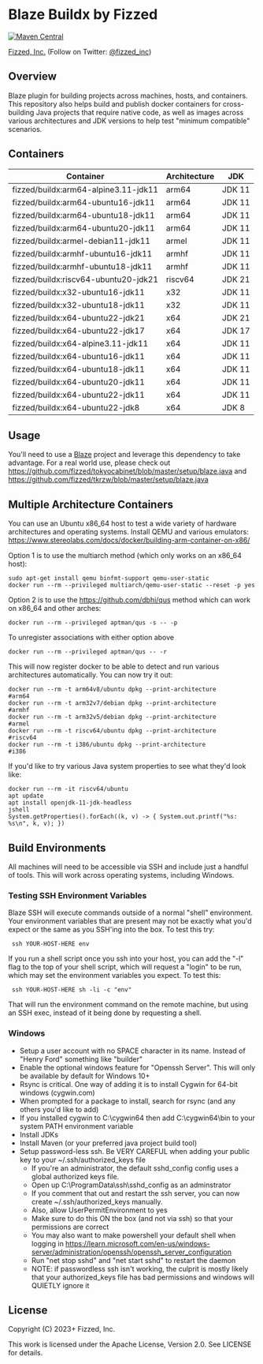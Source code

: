 # Blaze Buildx by Fizzed

[![Maven Central](https://img.shields.io/maven-central/v/com.fizzed/blaze-buildx?color=blue&style=flat-square)](https://mvnrepository.com/artifact/com.fizzed/blaze-buildx)

[Fizzed, Inc.](http://fizzed.com) (Follow on Twitter: [@fizzed_inc](http://twitter.com/fizzed_inc))

## Overview

Blaze plugin for building projects across machines, hosts, and containers.  This repository also helps build and publish
docker containers for cross-building Java projects that require native code, as well as images across various architectures
and JDK versions to help test "minimum compatible" scenarios.

## Containers

| Container | Architecture | JDK |
| --------- | ------------ | --- |
| fizzed/buildx:arm64-alpine3.11-jdk11 | arm64 | JDK 11 |
| fizzed/buildx:arm64-ubuntu16-jdk11 | arm64 | JDK 11 |
| fizzed/buildx:arm64-ubuntu18-jdk11 | arm64 | JDK 11 |
| fizzed/buildx:arm64-ubuntu20-jdk11 | arm64 | JDK 11 |
| fizzed/buildx:armel-debian11-jdk11 | armel | JDK 11 |
| fizzed/buildx:armhf-ubuntu16-jdk11 | armhf | JDK 11 |
| fizzed/buildx:armhf-ubuntu18-jdk11 | armhf | JDK 11 |
| fizzed/buildx:riscv64-ubuntu20-jdk21 | riscv64 | JDK 21 |
| fizzed/buildx:x32-ubuntu16-jdk11 | x32 | JDK 11 |
| fizzed/buildx:x32-ubuntu18-jdk11 | x32 | JDK 11 |
| fizzed/buildx:x64-ubuntu22-jdk21 | x64 | JDK 21 |
| fizzed/buildx:x64-ubuntu22-jdk17 | x64 | JDK 17 |
| fizzed/buildx:x64-alpine3.11-jdk11 | x64 | JDK 11 |
| fizzed/buildx:x64-ubuntu16-jdk11 | x64 | JDK 11 |
| fizzed/buildx:x64-ubuntu18-jdk11 | x64 | JDK 11 |
| fizzed/buildx:x64-ubuntu20-jdk11 | x64 | JDK 11 |
| fizzed/buildx:x64-ubuntu22-jdk11 | x64 | JDK 11 |
| fizzed/buildx:x64-ubuntu22-jdk8 | x64 | JDK 8 |

## Usage

You'll need to use a [Blaze](https://github.com/fizzed/blaze) project and leverage this dependency to take advantage.
For a real world use, please check out https://github.com/fizzed/tokyocabinet/blob/master/setup/blaze.java and
https://github.com/fizzed/tkrzw/blob/master/setup/blaze.java

## Multiple Architecture Containers

You can use an Ubuntu x86_64 host to test a wide variety of hardware architectures and operating systems.
Install QEMU and various emulators: https://www.stereolabs.com/docs/docker/building-arm-container-on-x86/

Option 1 is to use the multiarch method (which only works on an x86_64 host):

    sudo apt-get install qemu binfmt-support qemu-user-static
    docker run --rm --privileged multiarch/qemu-user-static --reset -p yes

Option 2 is to use the https://github.com/dbhi/qus method which can work on x86_64 and other arches:

    docker run --rm --privileged aptman/qus -s -- -p 

To unregister associations with either option above

    docker run --rm --privileged aptman/qus -- -r

This will now register docker to be able to detect and run various architectures automatically. You can now try it out:

    docker run --rm -t arm64v8/ubuntu dpkg --print-architecture       #arm64
    docker run --rm -t arm32v7/debian dpkg --print-architecture       #armhf
    docker run --rm -t arm32v5/debian dpkg --print-architecture       #armel
    docker run --rm -t riscv64/ubuntu dpkg --print-architecture       #riscv64
    docker run --rm -t i386/ubuntu dpkg --print-architecture          #i386

If you'd like to try various Java system properties to see what they'd look like:

    docker run --rm -it riscv64/ubuntu
    apt update
    apt install openjdk-11-jdk-headless
    jshell
    System.getProperties().forEach((k, v) -> { System.out.printf("%s: %s\n", k, v); })

## Build Environments

All machines will need to be accessible via SSH and include just a handful of tools. This will work across operating
systems, including Windows.

### Testing SSH Environment Variables

Blaze SSH will execute commands outside of a normal "shell" environment. Your environment variables that are present
may not be exactly what you'd expect or the same as you SSH'ing into the box.  To test this try:

     ssh YOUR-HOST-HERE env

If you run a shell script once you ssh into your host, you can add the "-l" flag to the top of your shell script, which
will request a "login" to be run, which may set the environment variables you expect. To test this:

     ssh YOUR-HOST-HERE sh -li -c "env"

That will run the environment command on the remote machine, but using an SSH exec, instead of it being done by 
requesting a shell.

### Windows

 - Setup a user account with no SPACE character in its name. Instead of "Henry Ford" something like "builder"
 - Enable the optional windows feature for "Openssh Server". This will only be available by default for Windows 10+
 - Rsync is critical. One way of adding it is to install Cygwin for 64-bit windows (cygwin.com)
 - When prompted for a package to install, search for rsync (and any others you'd like to add)
 - If you installed cygwin to C:\cygwin64 then add C:\cygwin64\bin to your system PATH environment variable
 - Install JDKs
 - Install Maven (or your preferred java project build tool)
 - Setup password-less ssh. Be VERY CAREFUL when adding your public key to your ~/.ssh/authorized_keys file
   - If you're an administrator, the default sshd_config config uses a global authorized keys file.
   - Open up C:\ProgramData\ssh\sshd_config as an adminstrator
   - If you comment that out and restart the ssh server, you can now create ~/.ssh/authorized_keys manually.
   - Also, allow UserPermitEnvironment to yes
   - Make sure to do this ON the box (and not via ssh) so that your permissions are correct
   - You may also want to make powershell your default shell when logging in https://learn.microsoft.com/en-us/windows-server/administration/openssh/openssh_server_configuration
   - Run "net stop sshd" and "net start sshd" to restart the daemon
   - NOTE: if passwordless ssh isn't working, the culprit is mostly likely that your authorized_keys file has bad permissions and windows will QUIETLY ignore it

## License

Copyright (C) 2023+ Fizzed, Inc.

This work is licensed under the Apache License, Version 2.0. See LICENSE for details.